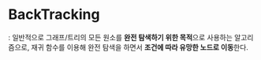 # BackTracking

: 일반적으로 그래프/트리의 모든 원소를 **완전 탐색하기 위한 목적**으로 사용하는 알고리즘으로, 재귀 함수를 이용해 완전 탐색을 하면서 **조건에 따라 유망한 노드로 이동**한다.
